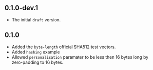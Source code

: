 ## 0.1.0-dev.1

- The initial `draft` version.

## 0.1.0

- Added the `byte-length` official SHA512 test vectors.
- Added `hashing` example
- Allowed `personalisation` paramater to be less then 16 bytes long by zero-padding to 16 bytes.